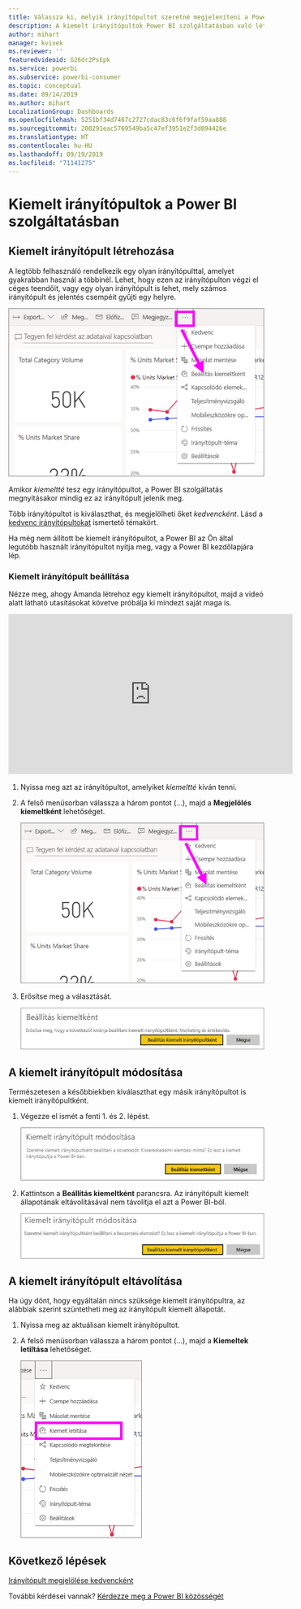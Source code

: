 ```yaml
---
title: Válassza ki, melyik irányítópultot szeretné megjeleníteni a Power BI szolgáltatás megnyitásakor
description: A kiemelt irányítópultok Power BI szolgáltatásban való létrehozását ismertető dokumentáció
author: mihart
manager: kvivek
ms.reviewer: ''
featuredvideoid: G26dr2PsEpk
ms.service: powerbi
ms.subservice: powerbi-consumer
ms.topic: conceptual
ms.date: 09/14/2019
ms.author: mihart
LocalizationGroup: Dashboards
ms.openlocfilehash: 5251bf34d7467c2727cdac83c6f6f9faf59aa888
ms.sourcegitcommit: 200291eac5769549ba5c47ef3951e2f3d094426e
ms.translationtype: HT
ms.contentlocale: hu-HU
ms.lasthandoff: 09/19/2019
ms.locfileid: "71141275"
---
```

# <a name="featured-dashboards-in-the-power-bi-service"></a>Kiemelt irányítópultok a Power BI szolgáltatásban
## <a name="create-a-featured-dashboard"></a>Kiemelt irányítópult létrehozása
A legtöbb felhasználó rendelkezik egy olyan irányítópulttal, amelyet gyakrabban használ a többinél.  Lehet, hogy ezen az irányítópulton végzi el céges teendőit, vagy egy olyan irányítópult is lehet, mely számos irányítópult és jelentés csempéit gyűjti egy helyre.

![beállítás kiemeltként ikon](./media/end-user-featured/power-bi-dropdown.png)

Amikor *kiemeltté* tesz egy irányítópultot, a Power BI szolgáltatás megnyitásakor mindig ez az irányítópult jelenik meg.  

Több irányítópultot is kiválaszthat, és megjelölheti őket *kedvencként*. Lásd a [kedvenc irányítópultokat](end-user-favorite.md) ismertető témakört.

Ha még nem állított be kiemelt irányítópultot, a Power BI az Ön által legutóbb használt irányítópultot nyitja meg, vagy a Power BI kezdőlapjára lép.  

### <a name="to-set-a-dashboard-as-featured"></a>**Kiemelt** irányítópult beállítása
Nézze meg, ahogy Amanda létrehoz egy kiemelt irányítópultot, majd a videó alatt látható utasításokat követve próbálja ki mindezt saját maga is.

<iframe width="560" height="315" src="https://www.youtube.com/embed/G26dr2PsEpk" frameborder="0" allowfullscreen></iframe>



1. Nyissa meg azt az irányítópultot, amelyiket *kiemeltté* kíván tenni. 
2. A felső menüsorban válassza a három pontot (...), majd a **Megjelölés kiemeltként** lehetőséget.  
   
    ![Beállítás kiemeltként ikon](./media/end-user-featured/power-bi-dropdown.png)
3. Erősítse meg a választását.
   
    ![kiemelt irányítópult beállítása](./media/end-user-featured/power-bi-featured-confirm.png)

## <a name="change-the-featured-dashboard"></a>A kiemelt irányítópult módosítása
Természetesen a későbbiekben kiválaszthat egy másik irányítópultot is kiemelt irányítópultként.

1. Végezze el ismét a fenti 1. és 2. lépést.
   
    ![Kiemelt irányítópult módosítása ablak](./media/end-user-featured/power-bi-change-feature.png)
2. Kattintson a **Beállítás kiemeltként** parancsra. Az irányítópult kiemelt állapotának eltávolításával nem távolítja el azt a Power BI-ból.  
   
    ![sikert jelző üzenet](./media/end-user-featured/power-bi-unfeature-new.png)

## <a name="remove-the-featured-dashboard"></a>A kiemelt irányítópult eltávolítása
Ha úgy dönt, hogy egyáltalán nincs szüksége kiemelt irányítópultra, az alábbiak szerint szüntetheti meg az irányítópult kiemelt állapotát.

1. Nyissa meg az aktuálisan kiemelt irányítópultot.
2. A felső menüsorban válassza a három pontot (...), majd a **Kiemeltek letiltása** lehetőséget.

    ![a kiemelt irányítópult letiltása kiválasztva](./media/end-user-featured/power-bi-unfeature-newer.png)
   
## <a name="next-steps"></a>Következő lépések
[Irányítópult megjelölése kedvencként](end-user-favorite.md)

További kérdései vannak? [Kérdezze meg a Power BI közösségét](http://community.powerbi.com/)

